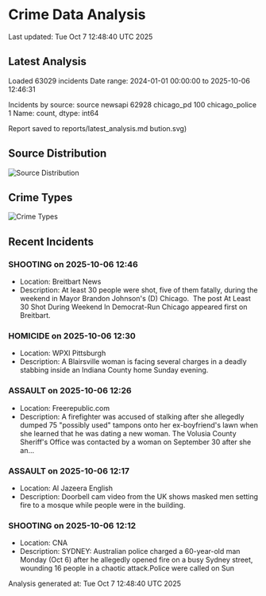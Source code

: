 # Crime Data Analysis
Last updated: Tue Oct  7 12:48:40 UTC 2025

## Latest Analysis

Loaded 63029 incidents
Date range: 2024-01-01 00:00:00 to 2025-10-06 12:46:31

Incidents by source:
source
newsapi           62928
chicago_pd          100
chicago_police        1
Name: count, dtype: int64

Report saved to reports/latest_analysis.md
bution.svg)

## Source Distribution
![Source Distribution](images/source_distribution.svg)

## Crime Types
![Crime Types](images/crime_types.svg)

## Recent Incidents

### SHOOTING on 2025-10-06 12:46
- Location: Breitbart News
- Description: At least 30 people were shot, five of them fatally, during the weekend in Mayor Brandon Johnson's (D) Chicago. 
The post At Least 30 Shot During Weekend In Democrat-Run Chicago appeared first on Breitbart.


### HOMICIDE on 2025-10-06 12:30
- Location: WPXI Pittsburgh
- Description: A Blairsville woman is facing several charges in a deadly stabbing inside an Indiana County home Sunday evening.


### ASSAULT on 2025-10-06 12:26
- Location: Freerepublic.com
- Description: A firefighter was accused of stalking after she allegedly dumped 75 "possibly used" tampons onto her ex-boyfriend's lawn when she learned that he was dating a new woman. The Volusia County Sheriff's Office was contacted by a woman on September 30 after she an…


### ASSAULT on 2025-10-06 12:17
- Location: Al Jazeera English
- Description: Doorbell cam video from the UK shows masked men setting fire to a mosque while people were in the building.


### SHOOTING on 2025-10-06 12:12
- Location: CNA
- Description: SYDNEY: Australian police charged a 60-year-old man Monday (Oct 6) after he allegedly opened fire on a busy Sydney street, wounding 16 people in a chaotic attack.Police were called on Sun

Analysis generated at: Tue Oct  7 12:48:40 UTC 2025
